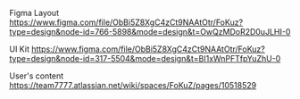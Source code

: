 Figma Layout
https://www.figma.com/file/ObBi5Z8XgC4zCt9NAAtOtr/FoKuz?type=design&node-id=766-5898&mode=design&t=OwQzMDoR2D0uJLHI-0

UI Kit
https://www.figma.com/file/ObBi5Z8XgC4zCt9NAAtOtr/FoKuz?type=design&node-id=317-5504&mode=design&t=BI1xWnPFTfpYuZhU-0

User's content
https://team7777.atlassian.net/wiki/spaces/FoKuZ/pages/10518529
